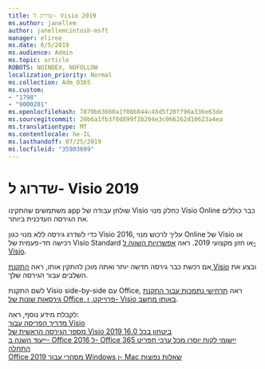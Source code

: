 ```yaml
---
title: שדרוג ל- Visio 2019
ms.author: janellem
author: janellemcintosh-msft
manager: eliree
ms.date: 6/5/2019
ms.audience: Admin
ms.topic: article
ROBOTS: NOINDEX, NOFOLLOW
localization_priority: Normal
ms.collection: Adm_O365
ms.custom:
- "1798"
- "9000201"
ms.openlocfilehash: 7870b63660a1f08b844c48d5f20ff96a336e63de
ms.sourcegitcommit: 20b6a1fb3f0d899f3b204e3c066262d10623a4ea
ms.translationtype: MT
ms.contentlocale: he-IL
ms.lasthandoff: 07/25/2019
ms.locfileid: "35903699"
---
```

# <a name="upgrade-to-visio-2019"></a>שדרוג ל- Visio 2019

משתמשים שהתקינו app שולחן עבודה של Visio כחלק מנוי Visio Online כבר כוללים את הגירסה העדכנית ביותר. 

כדי לשדרג גירסה ללא מנוי כגון Visio 2016, עליך לרכוש מנוי Online של Visio או רכישה חד-פעמית של Visio Standard או חזון מקצועי 2019. ראה [אפשרויות השווה ל- Visio](https://products.office.com/visio/microsoft-visio-plans-and-pricing-compare-visio-options).

אם רכשת כבר גירסה חדשה יותר ואתה מוכן להתקין אותו, ראה [התקנת Visio](https://support.office.com/article/f98f21e3-aa02-4827-9167-ddab5b025710?wt.mc_id=OfficeAdm_ClientDIA_Alchemy1798) ובצע את השלבים עבור הגירסה שלך. 

לשם התקנת Visio side-by-side עם Office, ראה [תרחישי נתמכות עבור התקנת גירסאות שונות של Office, פרוייקט, ו- Visio באותו מחשב](https://docs.microsoft.com/deployoffice/install-different-office-visio-and-project-versions-on-the-same-computer).

לקבלת מידע נוסף, ראה:<br>
[מדריך הפריסה עבור Visio](https://docs.microsoft.com/deployoffice/deployment-guide-for-visio)<br>
[מספר הגירסה הראשית של Visio 2019 ביטחון בכל 16.0](https://docs.microsoft.com/en-gb/deployoffice/office2019/overview#whats-stayed-the-same-in-office-2019)<br>
[ייעוד השנה ב- Office 2016 ל- Office 365 יישומי לקוח יוסרו מכל ערכי תפריט התחלה](https://support.office.com/article/8fe5e052-76d2-49de-af30-2e84ed3da907?wt.mc_id=OfficeAdm_ClientDIA_Alchemy1798)<br>
[Office 2019 מסחרי עבור Windows ו- Mac שאלות נפוצות](https://support.microsoft.com/help/4133312) 
